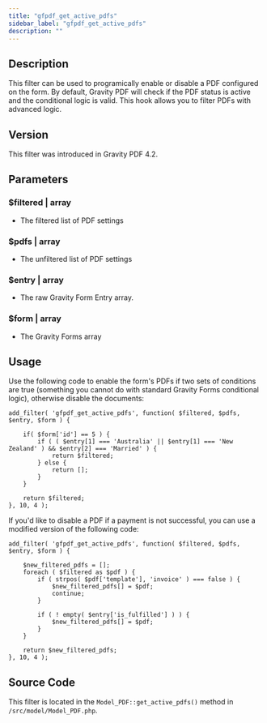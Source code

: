 ```yaml
---
title: "gfpdf_get_active_pdfs"
sidebar_label: "gfpdf_get_active_pdfs"
description: ""
---
```




## Description 

This filter can be used to programically enable or disable a PDF configured on the form. By default, Gravity PDF will check if the PDF status is active and the conditional logic is valid. This hook allows you to filter PDFs with advanced logic. 

## Version 

This filter was introduced in Gravity PDF 4.2.

## Parameters 

### $filtered | array
*  The filtered list of PDF settings

### $pdfs | array
*  The unfiltered list of PDF settings

### $entry | array
*  The raw Gravity Form Entry array.

### $form | array
*  The Gravity Forms array

## Usage 

Use the following code to enable the form's PDFs if two sets of conditions are true (something you cannot do with standard Gravity Forms conditional logic), otherwise disable the documents:

```
add_filter( 'gfpdf_get_active_pdfs', function( $filtered, $pdfs, $entry, $form ) {

	if( $form['id'] == 5 ) {
		if ( ( $entry[1] === 'Australia' || $entry[1] === 'New Zealand' ) && $entry[2] === 'Married' ) {
			return $filtered;
		} else {
			return [];
		}
	}

	return $filtered;
}, 10, 4 );
```

If you'd like to disable a PDF if a payment is not successful, you can use a modified version of the following code:

```
add_filter( 'gfpdf_get_active_pdfs', function( $filtered, $pdfs, $entry, $form ) {

	$new_filtered_pdfs = [];
	foreach ( $filtered as $pdf ) {
		if ( strpos( $pdf['template'], 'invoice' ) === false ) {
			$new_filtered_pdfs[] = $pdf;
			continue;
		}

		if ( ! empty( $entry['is_fulfilled'] ) ) {
			$new_filtered_pdfs[] = $pdf;
		}
	}

	return $new_filtered_pdfs;
}, 10, 4 );
```

## Source Code 

This filter is located in the `Model_PDF::get_active_pdfs()` method in `/src/model/Model_PDF.php`.